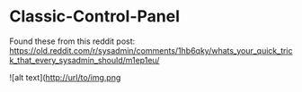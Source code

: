 # Classic-Control-Panel

Found these from this reddit post: https://old.reddit.com/r/sysadmin/comments/1hb6qky/whats_your_quick_trick_that_every_sysadmin_should/m1ep1eu/

<imng src="https://i.imgur.com/5yd8Xqj.png">

![alt text]([http://url/to/img.png](https://i.imgur.com/5yd8Xqj.png)


<imng src=https://i.imgur.com/5yd8Xqj.png>
